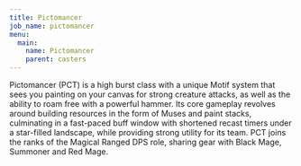 ```yaml
---
title: Pictomancer
job_name: pictomancer
menu:
  main:
    name: Pictomancer
    parent: casters
---
```


Pictomancer (PCT) is a high burst class with a unique Motif system that sees you painting on your canvas for strong creature attacks, as well as the ability to roam free with a powerful hammer. Its core gameplay revolves around building resources in the form of Muses and paint stacks, culminating in a fast-paced buff window with shortened recast timers under a star-filled landscape, while providing strong utility for its team. PCT joins the ranks of the Magical Ranged DPS role, sharing gear with Black Mage, Summoner and Red Mage.
